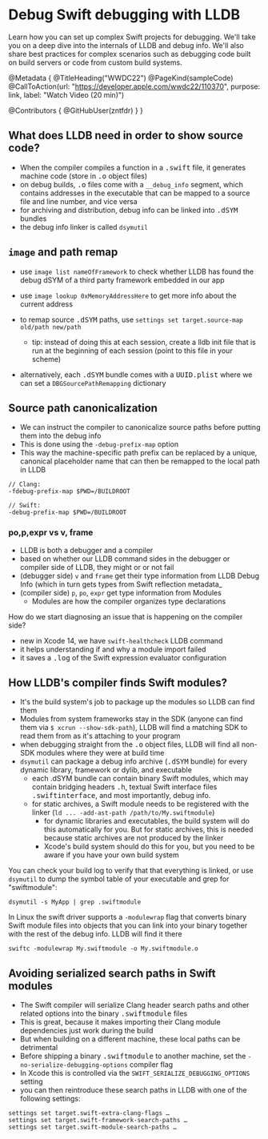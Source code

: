 # Debug Swift debugging with LLDB

Learn how you can set up complex Swift projects for debugging. We'll take you on a deep dive into the internals of LLDB and debug info. We'll also share best practices for complex scenarios such as debugging code built on build servers or code from custom build systems.

@Metadata {
   @TitleHeading("WWDC22")
   @PageKind(sampleCode)
   @CallToAction(url: "https://developer.apple.com/wwdc22/110370", purpose: link, label: "Watch Video (20 min)")

   @Contributors {
      @GitHubUser(zntfdr)
   }
}



## What does LLDB need in order to show source code? 

- When the compiler compiles a function in a <kbd>.swift</kbd> file, it generates machine code (store in <kbd>.o</kbd> object files)
- on debug builds, <kbd>.o</kbd> files come with a `__debug_info` segment, which contains addresses in the executable that can be mapped to a source file and line number, and vice versa
- for archiving and distribution, debug info can be linked into <kbd>.dSYM</kbd> bundles
- the debug info linker is called `dsymutil`

## `image` and path remap 

- use `image list nameOfFramework` to check whether LLDB has found the debug dSYM of a third party framework embedded in our app
- use `image lookup 0xMemoryAddressHere` to get more info about the current address
- to remap source <kbd>.dSYM</kbd> paths, use `settings set target.source-map old/path new/path`
  - tip: instead of doing this at each session, create a lldb init file that is run at the beginning of each session (point to this file in your scheme)

- alternatively, each <kbd>.dSYM</kbd> bundle comes with a <kbd>UUID.plist</kbd> where we can set a `DBGSourcePathRemapping` dictionary

## Source path canonicalization

- We can instruct the compiler to canonicalize source paths before putting them into the debug info
- This is done using the `-debug-prefix-map` option
- This way the machine-specific path prefix can be replaced by a unique, canonical placeholder name that can then be remapped to the local path in LLDB

```shell
// Clang:
-fdebug-prefix-map $PWD=/BUILDROOT

// Swift:
-debug-prefix-map $PWD=/BUILDROOT
```

### po,p,expr vs v, frame

- LLDB is both a debugger and a compiler
- based on whether our LLDB command sides in the debugger or compiler side of LLDB, they might or or not fail
- (debugger side) `v` and `frame` get their type information from LLDB Debug Info (which in turn gets types from Swift reflection metadata_
- (compiler side) `p`, `po`, `expr` get type information from Modules
  - Modules are how the compiler organizes type declarations

How do we start diagnosing an issue that is happening on the compiler side? 

- new in Xcode 14, we have `swift-healthcheck` LLDB command
- it helps understanding if and why a module import failed
- it saves a <kbd>.log</kbd> of the Swift expression evaluator configuration

## How LLDB's compiler finds Swift modules?

- It's the build system's job to package up the modules so LLDB can find them
- Modules from system frameworks stay in the SDK (anyone can find them via `$ xcrun --show-sdk-path`), LLDB will find a matching SDK to read them from as it's attaching to your program
- when debugging straight from the <kbd>.o</kbd> object files, LLDB will find all non-SDK modules where they were at build time
- `dsymutil` can package a debug info archive (<kbd>.dSYM</kbd> bundle) for every dynamic library, framework or dylib, and executable
  - each .dSYM bundle can contain binary Swift modules, which may contain bridging headers <kbd>.h</kbd>, textual Swift interface files <kbd>.swiftinterface</kbd>, and most importantly, debug info.
  - for static archives, a Swift module needs to be registered with the linker (`ld ... -add-ast-path /path/to/My.swiftmodule`)
    - for dynamic libraries and executables, the build system will do this automatically for you. But for static archives, this is needed because static archives are not produced by the linker
    - Xcode's build system should do this for you, but you need to be aware if you have your own build system

You can check your build log to verify that that everything is linked, or use `dsymutil` to dump the symbol table of your executable and grep for "swiftmodule":

```shell
dsymutil -s MyApp | grep .swiftmodule
```

In Linux the swift driver supports a `-modulewrap` flag that converts binary Swift module files into objects that you can link into your binary together with the rest of the debug info. LLDB will find it there

```shell
swiftc -modulewrap My.swiftmodule -o My.swiftmodule.o
```

## Avoiding serialized search paths in Swift modules

- The Swift compiler will serialize Clang header search paths and other related options into the binary <kbd>.swiftmodule</kbd> files
- This is great, because it makes importing their Clang module dependencies just work during the build
- But when building on a different machine, these local paths can be detrimental
- Before shipping a binary <kbd>.swiftmodule</kbd> to another machine, set the `-no-serialize-debugging-options` compiler flag
- In Xcode this is controlled via the `SWIFT_SERIALIZE_DEBUGGING_OPTIONS` setting
- you can then reintroduce these search paths in LLDB with one of the following settings:

```shell
settings set target.swift-extra-clang-flags …
settings set target.swift-framework-search-paths …
settings set target.swift-module-search-paths …
```